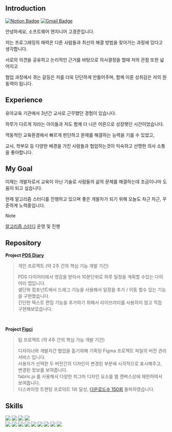 

## Introduction

[![Notion Badge](https://img.shields.io/badge/Notion-FFC733?style=for-the-badge&logo=Notion&logoColor=black&link=https://sand-tapir-46f.notion.site/Kyeong-Jun-0ce3157500574eee81cedf58b7e160e4?pvs=4)](https://sand-tapir-46f.notion.site/Kyeong-Jun-0ce3157500574eee81cedf58b7e160e4?pvs=4)
[![Gmail Badge](https://img.shields.io/badge/Gmail-33A852?style=for-the-badge&logo=Gmail&link=mailto:rhrudwnsgjgo@gmail.com)](mailto:rhrudwnsgjgo@gmail.com)


안녕하세요, 소프트웨어 엔지니어 고경준입니다. <br>

저는 프로그래밍의 매력은 다른 사람들과 최선의 해결 방법을 찾아가는 과정에 있다고 생각합니다.<br>

서로의 의견을 공유하고 논리적인 근거를 바탕으로 의사결정을 할때 저의 관점 또한 넓어지고<br>

협업 과정에서 겪는 갈등은 저를 더욱 단단하게 만들어주며, 함께 이룬 성취감은 저의 원동력이 됩니다. <br>


## Experience

유아교육 기관에서 3년간 교사로 근무했던 경험이 있습니다. <br>

하루가 다르게 자라는 아이들과 저도 함께 더 나은 어른으로 성장햇던 시간이었습니다. <br>

역동적인 교육환경에서 빠르게 판단하고 문제를 해결하는 능력을 기를 수 있었고, <br>

교사, 학부모 등 다양한 배경을 가진 사람들과 협업하는것이 익숙하고 선명한 의사 소통을 좋아합니다. <br>

## My Goal

이제는 개발자로서 교육이 아닌 기술로 사람들의 삶의 문제를 해결하는데 조금이나마 도움이 되고 싶습니다. <br>

현재 알고리즘 스터디를 진행하고 있으며 좋은 개발자가 되기 위해 오늘도 차근 차근, 꾸준하게 노력중입니다. <br>

> [!NOTE]
> [알고리즘 스터디](https://github.com/geezer-algo-study/geezer-algo-study) 운영 및 진행

## Repository

**Project [PDS Diary](https://github.com/Personal-Daily-Scheduler/)**

> 개인 프로젝트 (약 2주 간의 핵심 기능 개발 기간)<br>
>
> PDS 다이어리에서 영감을 받아서 10분단위로 하루 일정을 계획할 수있는 다이어리 앱입니다. <br>
> 셀단위 컴포넌트에서 드래그 기능을 사용해서 일정을 추가 / 이동 할수 있는 기능을 구현했습니다.<br>
> 간단한 텍스트 편집 기능을 추가하기 위해서 라이브러리를 사용하지 않고 직접 구현해보았습니다.<br>
>

<br>

**Project [Figci](https://github.com/Figci/Figci-Client)**

> 팀 프로젝트 (약 4주 간의 핵심 기능 개발 기간) <br>
>
> 디자이너와 개발자간 협업을 돕기위해 기획된 Figma 프로젝트 파일의 버전 관리 서비스 입니다. <br>
> 사용자가 선택한 두 버전간의 디자인이 변경된 부분에 시각적으로 표시해주고, 변경된 정보를 보여줍니다.<br>
> fabric.js 를 사용해서 다양한 피그마 디자인 요소를 웹 캔버스상에 재현하여서 보여줍니다.<br>
> 디스콰이엇 트랜팅 프로덕트 1위 달성, [다운로드수 150회](https://www.figma.com/community/plugin/1339982367203490154) 돌파하였습니다. <br>

## Skills
<img src="https://img.shields.io/badge/Javascript-ffb13b?style=flat&logo=javascript&logoColor=white"/></a>
<img src="https://img.shields.io/badge/React-61DAFB?style=flat&logo=react&logoColor=white"/></a>
<img src="https://img.shields.io/badge/Styled_Components-DB7093?style=flat&logo=styledcomponents&logoColor=white"/></a>
<img src="https://img.shields.io/badge/Tailwind_CSS-06B6D4?style=flat&logo=tailwindcss&logoColor=white"/></a>
<br>
<img src="https://img.shields.io/badge/Zustand-06B6D4?style=flat&&logoColor=white">
<img src="https://img.shields.io/badge/Node.js-339933?style=flat&logo=Node.js&logoColor=white"/></a>
<img src="https://img.shields.io/badge/Express-000000?style=flat&logo=Express&logoColor=white"/></a>
<img src="https://img.shields.io/badge/MongoDB-47A248?style=flat&logo=MongoDB&logoColor=white"/></a>
<img src="https://img.shields.io/badge/React query-FF4154?style=flat&logo=reactquery&logoColor=white">
<img src="https://img.shields.io/badge/Python-000000?style=flat&logo=Python&logoColor=white">
<img src="https://img.shields.io/badge/Vite-646CFF?style=flat&logo=vite&logoColor=white">
<img src="https://img.shields.io/badge/Vitest-6E9F18?style=flat&logo=Vitest&logoColor=white"/></a>
<img src="https://img.shields.io/badge/Github Actions-2088FF?style=flat&logo=githubactions&logoColor=white">
<br />